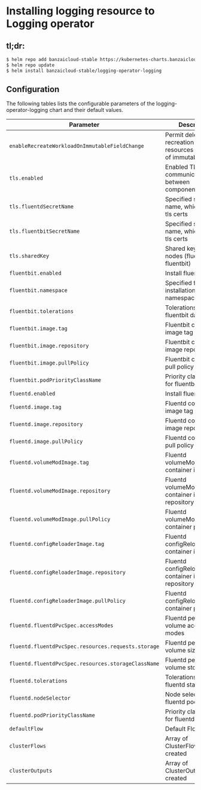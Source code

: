 # Installing logging resource to Logging operator

## tl;dr:

```bash
$ helm repo add banzaicloud-stable https://kubernetes-charts.banzaicloud.com
$ helm repo update
$ helm install banzaicloud-stable/logging-operator-logging
```

## Configuration

The following tables lists the configurable parameters of the logging-operator-logging chart and their default values.

| Parameter                                           | Description                                                              | Default                                                    |
| --------------------------------------------------- | ------------------------------------------------------                   | ------------------------------                             |
| `enableRecreateWorkloadOnImmutableFieldChange`      | Permit deletion and recreation of resources on update of immutable field | false                                                      |
| `tls.enabled`                                       | Enabled TLS communication between components                             | true                                                       |
| `tls.fluentdSecretName`                             | Specified secret name, which contain tls certs                           | This will overwrite automatic Helm certificate generation. |
| `tls.fluentbitSecretName`                           | Specified secret name, which contain tls certs                           | This will overwrite automatic Helm certificate generation. |
| `tls.sharedKey`                                     | Shared key between nodes (fluentd-fluentbit)                             | [autogenerated]                                            |
| `fluentbit.enabled`                                 | Install fluent-bit                                                       | true                                                       |
| `fluentbit.namespace`                               | Specified fluentbit installation namespace                               | same as operator namespace                                 |
| `fluentbit.tolerations`                             | Tolerations for fluentbit daemonset                                      | none                                                       |
| `fluentbit.image.tag`                               | Fluentbit container image tag                                            | `1.4.1`                                                    |
| `fluentbit.image.repository`                        | Fluentbit container image repository                                     | `fluent/fluent-bit`                                        |
| `fluentbit.image.pullPolicy`                        | Fluentbit container pull policy                                          | `IfNotPresent`                                             |
| `fluentbit.podPriorityClassName`                    | Priority class name for fluentbit pods                                   | none                                                       |
| `fluentd.enabled`                                   | Install fluentd                                                          | true                                                       |
| `fluentd.image.tag`                                 | Fluentd container image tag                                              | `v1.10.3-alpine-2`                                          |
| `fluentd.image.repository`                          | Fluentd container image repository                                       | `banzaicloud/fluentd`                                      |
| `fluentd.image.pullPolicy`                          | Fluentd container pull policy                                            | `IfNotPresent`                                             |
| `fluentd.volumeModImage.tag`                        | Fluentd volumeModImage container image tag                               | `latest`                                                   |
| `fluentd.volumeModImage.repository`                 | Fluentd volumeModImage container image repository                        | `busybox`                                                  |
| `fluentd.volumeModImage.pullPolicy`                 | Fluentd volumeModImage container pull policy                             | `IfNotPresent`                                             |
| `fluentd.configReloaderImage.tag`                   | Fluentd configReloaderImage container image tag                          | `v0.2.2`                                                   |
| `fluentd.configReloaderImage.repository`            | Fluentd configReloaderImage container image repository                   | `jimmidyson/configmap-reload`                              |
| `fluentd.configReloaderImage.pullPolicy`            | Fluentd configReloaderImage container pull policy                        | `IfNotPresent`                                             |
| `fluentd.fluentdPvcSpec.accessModes`                | Fluentd persistence volume access modes                                  | `[ReadWriteOnce]`                                          |
| `fluentd.fluentdPvcSpec.resources.requests.storage` | Fluentd persistence volume size                                          | `21Gi`                                                     |
| `fluentd.fluentdPvcSpec.resources.storageClassName` | Fluentd persistence volume storageclass                                  | `""`                                                       |
| `fluentd.tolerations`                               | Tolerations for fluentd statefulset                                      | none                                                       |
| `fluentd.nodeSelector`                              | Node selector for fluentd pods                                           | none                                                       |
| `fluentd.podPriorityClassName`                      | Priority class name for fluentd pods                                     | none                                                       |
| `defaultFlow`                                       | Default Flow                                                             | {}                                                         |
| `clusterFlows`                                      | Array of ClusterFlows to be created                                      | []                                                         |
| `clusterOutputs`                                    | Array of ClusterOutputs to be created                                    | []                                                         |
